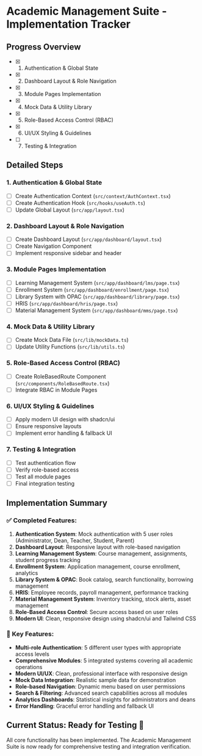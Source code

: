 # Academic Management Suite - Implementation Tracker

## Progress Overview
- [x] 1. Authentication & Global State
- [x] 2. Dashboard Layout & Role Navigation  
- [x] 3. Module Pages Implementation
- [x] 4. Mock Data & Utility Library
- [x] 5. Role-Based Access Control (RBAC)
- [x] 6. UI/UX Styling & Guidelines
- [ ] 7. Testing & Integration

## Detailed Steps

### 1. Authentication & Global State
- [ ] Create Authentication Context (`src/context/AuthContext.tsx`)
- [ ] Create Authentication Hook (`src/hooks/useAuth.ts`)
- [ ] Update Global Layout (`src/app/layout.tsx`)

### 2. Dashboard Layout & Role Navigation
- [ ] Create Dashboard Layout (`src/app/dashboard/layout.tsx`)
- [ ] Create Navigation Component
- [ ] Implement responsive sidebar and header

### 3. Module Pages Implementation
- [ ] Learning Management System (`src/app/dashboard/lms/page.tsx`)
- [ ] Enrollment System (`src/app/dashboard/enrollment/page.tsx`)
- [ ] Library System with OPAC (`src/app/dashboard/library/page.tsx`)
- [ ] HRIS (`src/app/dashboard/hris/page.tsx`)
- [ ] Material Management System (`src/app/dashboard/mms/page.tsx`)

### 4. Mock Data & Utility Library
- [ ] Create Mock Data File (`src/lib/mockData.ts`)
- [ ] Update Utility Functions (`src/lib/utils.ts`)

### 5. Role-Based Access Control (RBAC)
- [ ] Create RoleBasedRoute Component (`src/components/RoleBasedRoute.tsx`)
- [ ] Integrate RBAC in Module Pages

### 6. UI/UX Styling & Guidelines
- [ ] Apply modern UI design with shadcn/ui
- [ ] Ensure responsive layouts
- [ ] Implement error handling & fallback UI

### 7. Testing & Integration
- [ ] Test authentication flow
- [ ] Verify role-based access
- [ ] Test all module pages
- [ ] Final integration testing

## Implementation Summary

### ✅ Completed Features:
1. **Authentication System**: Mock authentication with 5 user roles (Administrator, Dean, Teacher, Student, Parent)
2. **Dashboard Layout**: Responsive layout with role-based navigation
3. **Learning Management System**: Course management, assignments, student progress tracking
4. **Enrollment System**: Application management, course enrollment, analytics
5. **Library System & OPAC**: Book catalog, search functionality, borrowing management
6. **HRIS**: Employee records, payroll management, performance tracking
7. **Material Management System**: Inventory tracking, stock alerts, asset management
8. **Role-Based Access Control**: Secure access based on user roles
9. **Modern UI**: Clean, responsive design using shadcn/ui and Tailwind CSS

### 🎯 Key Features:
- **Multi-role Authentication**: 5 different user types with appropriate access levels
- **Comprehensive Modules**: 5 integrated systems covering all academic operations
- **Modern UI/UX**: Clean, professional interface with responsive design
- **Mock Data Integration**: Realistic sample data for demonstration
- **Role-based Navigation**: Dynamic menu based on user permissions
- **Search & Filtering**: Advanced search capabilities across all modules
- **Analytics Dashboards**: Statistical insights for administrators and deans
- **Error Handling**: Graceful error handling and fallback UI

## Current Status: Ready for Testing 🚀

All core functionality has been implemented. The Academic Management Suite is now ready for comprehensive testing and integration verification.
